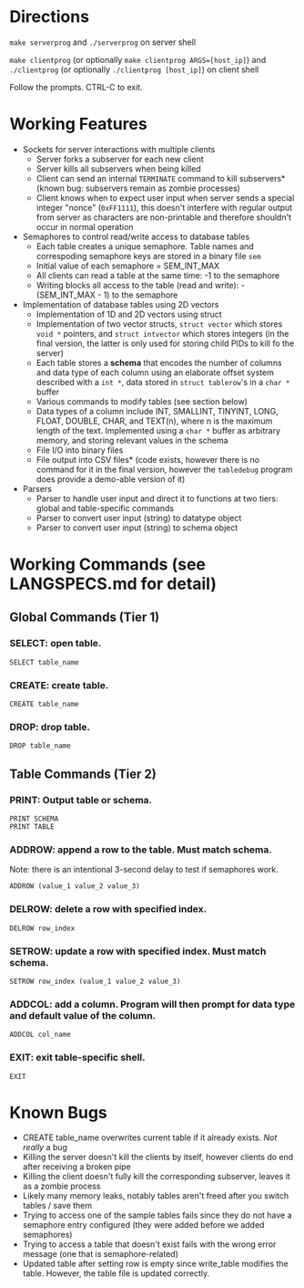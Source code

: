 # Directions

`make serverprog` and `./serverprog` on server shell

`make clientprog` (or optionally `make clientprog ARGS=[host_ip]`) and `./clientprog` (or optionally `./clientprog [host_ip]`) on client shell
 
Follow the prompts. CTRL-C to exit.

# Working Features

- Sockets for server interactions with multiple clients
  - Server forks a subserver for each new client
  - Server kills all subservers when being killed
  - Client can send an internal `TERMINATE` command to kill subservers* (known bug: subservers remain as zombie processes)
  - Client knows when to expect user input when server sends a special integer "nonce" (`0xFF1111`), this doesn't interfere with regular output from server as characters are non-printable and therefore shouldn't occur in normal operation
- Semaphores to control read/write access to database tables
  - Each table creates a unique semaphore. Table names and correspoding semaphore keys are stored in a binary file `sem`
  - Initial value of each semaphore = SEM_INT_MAX
  - All clients can read a table at the same time: -1 to the semaphore
  - Writing blocks all access to the table (read and write): -(SEM_INT_MAX - 1) to the semaphore
- Implementation of database tables using 2D vectors
  - Implementation of 1D and 2D vectors using struct
  - Implementation of two vector structs, `struct vector` which stores `void *` pointers, and `struct intvector` which stores integers (in the final version, the latter is only used for storing child PIDs to kill fo the server)
  - Each table stores a **schema** that encodes the number of columns and data type of each column using an elaborate offset system described with a `int *`, data stored in `struct tablerow`'s in a `char *` buffer
  - Various commands to modify tables (see section below)
  - Data types of a column include INT, SMALLINT, TINYINT, LONG, FLOAT, DOUBLE, CHAR, and TEXT(n), where n is the maximum length of the text. Implemented using a `char *` buffer as arbitrary memory, and storing relevant values in the schema
  - File I/O into binary files
  - File output into CSV files* (code exists, however there is no command for it in the final version, however the `tabledebug` program does provide a demo-able version of it)
- Parsers
  - Parser to handle user input and direct it to functions at two tiers: global and table-specific commands 
  - Parser to convert user input (string) to datatype object
  - Parser to convert user input (string) to schema object

# Working Commands (see LANGSPECS.md for detail)

## Global Commands (Tier 1)

### SELECT: open table.

```
SELECT table_name
```

### CREATE: create table.

```
CREATE table_name
```

### DROP: drop table.

```
DROP table_name
```

## Table Commands (Tier 2)

### PRINT: Output table or schema.
```
PRINT SCHEMA
PRINT TABLE
```

### ADDROW: append a row to the table. Must match schema.
Note: there is an intentional 3-second delay to test if semaphores work. 
```
ADDROW (value_1 value_2 value_3)
```

### DELROW: delete a row with specified index.

```
DELROW row_index
```

### SETROW: update a row with specified index. Must match schema.
```
SETROW row_index (value_1 value_2 value_3)
```

### ADDCOL: add a column. Program will then prompt for data type and default value of the column. 
```
ADDCOL col_name
```

### EXIT: exit table-specific shell.
```
EXIT
```

# Known Bugs
- CREATE table_name overwrites current table if it already exists. *Not really* a bug
- Killing the server doesn't kill the clients by itself, however clients do end after receiving a broken pipe
- Killing the client doesn't fully kill the corresponding subserver, leaves it as a zombie process
- Likely many memory leaks, notably tables aren't freed after you switch tables / save them
- Trying to access one of the sample tables fails since they do not have a semaphore entry configured (they were added before we added semaphores)
- Trying to access a table that doesn't exist fails with the wrong error message (one that is semaphore-related)
- Updated table after setting row is empty since write_table modifies the table. However, the table file is updated correctly.

